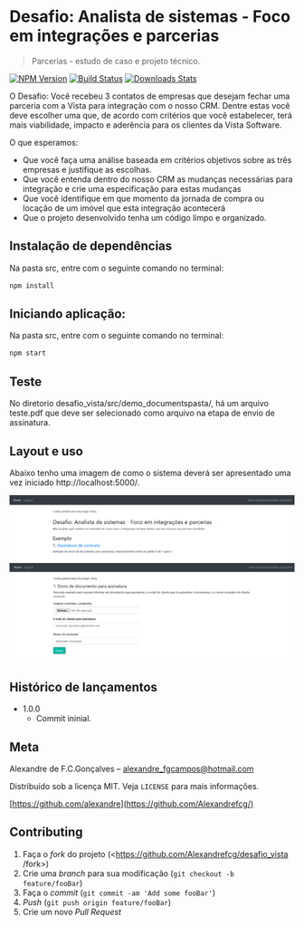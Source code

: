 # Desafio: Analista de sistemas - Foco em integrações e parcerias
> Parcerias - estudo de caso e projeto técnico.

[![NPM Version][npm-image]][npm-url]
[![Build Status][travis-image]][travis-url]
[![Downloads Stats][npm-downloads]][npm-url]

O Desafio: Você recebeu 3 contatos de empresas que desejam fechar uma parceria com a Vista para integração com o nosso CRM. Dentre estas você deve escolher uma que, de acordo com critérios que você estabelecer, terá mais viabilidade, impacto e aderência para os clientes da Vista Software.

O que esperamos:
- Que você faça uma análise baseada em critérios objetivos sobre as três empresas e justifique as escolhas.
- Que você entenda dentro do nosso CRM as mudanças necessárias para integração e crie uma especificação para estas mudanças
- Que você identifique em que momento da jornada de compra ou locação de um imóvel que esta integração acontecerá
- Que o projeto desenvolvido tenha um código limpo e organizado.

## Instalação de dependências 

Na pasta src, entre com o seguinte comando no terminal:
```sh
npm install

```
## Iniciando aplicação:

Na pasta src, entre com o seguinte comando no terminal:
```sh
npm start
```

## Teste

No diretorio desafio_vista/src/demo_documentspasta/, há um arquivo teste.pdf que deve ser selecionado como arquivo na etapa de envio de assinatura.


## Layout e uso

Abaixo tenho uma imagem de como o sistema deverá ser apresentado uma vez iniciado http://localhost:5000/.

<img src="/images/exemplo_deUso.PNG">
<img src="/images/exemplo_deUso2.PNG">


## Histórico de lançamentos

* 1.0.0
    * Commit ininial.


## Meta

Alexandre de F.C.Gonçalves – alexandre_fgcampos@hotmail.com

Distribuído sob a licença MIT. Veja `LICENSE` para mais informações.

[https://github.com/alexandre](https://github.com/Alexandrefcg/)

## Contributing

1. Faça o _fork_ do projeto (<https://github.com/Alexandrefcg/desafio_vista /fork>)
2. Crie uma _branch_ para sua modificação (`git checkout -b feature/fooBar`)
3. Faça o _commit_ (`git commit -am 'Add some fooBar'`)
4. _Push_ (`git push origin feature/fooBar`)
5. Crie um novo _Pull Request_

[npm-image]: https://img.shields.io/npm/v/datadog-metrics.svg?style=flat-square
[npm-url]: https://npmjs.org/package/datadog-metrics
[npm-downloads]: https://img.shields.io/npm/dm/datadog-metrics.svg?style=flat-square
[travis-image]: https://img.shields.io/travis/dbader/node-datadog-metrics/master.svg?style=flat-square
[travis-url]: https://travis-ci.org/dbader/node-datadog-metrics
[wiki]: https://github.com/seunome/seuprojeto/wiki
